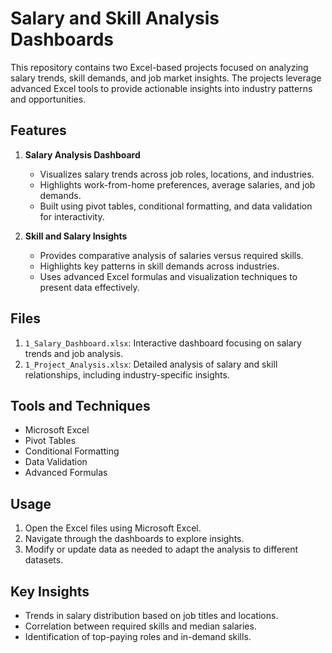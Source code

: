 # Salary and Skill Analysis Dashboards

This repository contains two Excel-based projects focused on analyzing salary trends, skill demands, and job market insights. The projects leverage advanced Excel tools to provide actionable insights into industry patterns and opportunities.

## Features

1. **Salary Analysis Dashboard**
   - Visualizes salary trends across job roles, locations, and industries.
   - Highlights work-from-home preferences, average salaries, and job demands.
   - Built using pivot tables, conditional formatting, and data validation for interactivity.

2. **Skill and Salary Insights**
   - Provides comparative analysis of salaries versus required skills.
   - Highlights key patterns in skill demands across industries.
   - Uses advanced Excel formulas and visualization techniques to present data effectively.

## Files

1. `1_Salary_Dashboard.xlsx`: Interactive dashboard focusing on salary trends and job analysis.
2. `1_Project_Analysis.xlsx`: Detailed analysis of salary and skill relationships, including industry-specific insights.

## Tools and Techniques
- Microsoft Excel
- Pivot Tables
- Conditional Formatting
- Data Validation
- Advanced Formulas

## Usage
1. Open the Excel files using Microsoft Excel.
2. Navigate through the dashboards to explore insights.
3. Modify or update data as needed to adapt the analysis to different datasets.

## Key Insights
- Trends in salary distribution based on job titles and locations.
- Correlation between required skills and median salaries.
- Identification of top-paying roles and in-demand skills.


